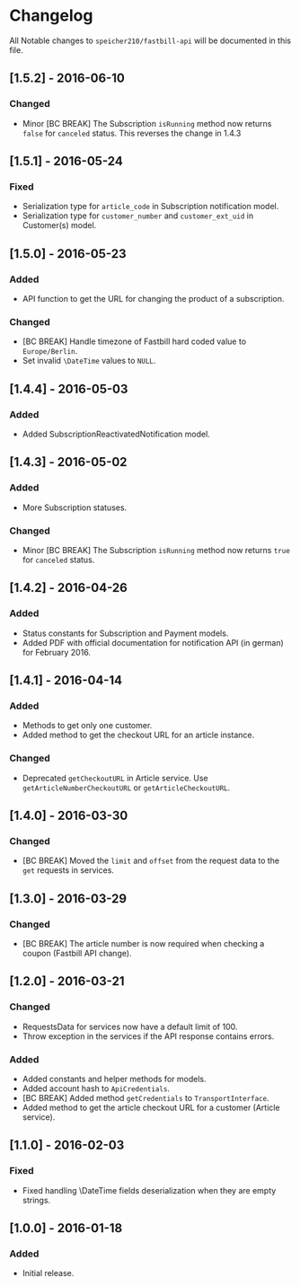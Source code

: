 # Changelog

All Notable changes to `speicher210/fastbill-api` will be documented in this file.

## [1.5.2] - 2016-06-10

### Changed
- Minor [BC BREAK] The Subscription `isRunning` method now returns `false` for `canceled` status. This reverses the change in 1.4.3

## [1.5.1] - 2016-05-24

### Fixed
- Serialization type for `article_code` in Subscription notification model.
- Serialization type for `customer_number` and `customer_ext_uid` in Customer(s) model.

## [1.5.0] - 2016-05-23

### Added
- API function to get the URL for changing the product of a subscription.

### Changed
- [BC BREAK] Handle timezone of Fastbill hard coded value to `Europe/Berlin`.
- Set invalid `\DateTime` values to `NULL`.

## [1.4.4] - 2016-05-03

### Added
- Added SubscriptionReactivatedNotification model.

## [1.4.3] - 2016-05-02

### Added 
- More Subscription statuses.

### Changed
- Minor [BC BREAK] The Subscription `isRunning` method now returns `true` for `canceled` status. 

## [1.4.2] - 2016-04-26

### Added
- Status constants for Subscription and Payment models.
- Added PDF with official documentation for notification API (in german) for February 2016.

## [1.4.1] - 2016-04-14

### Added
- Methods to get only one customer.
- Added method to get the checkout URL for an article instance.

### Changed
- Deprecated `getCheckoutURL` in Article service. Use `getArticleNumberCheckoutURL` or `getArticleCheckoutURL`.

## [1.4.0] - 2016-03-30

### Changed
- [BC BREAK] Moved the `limit` and `offset` from the request data to the `get` requests in services.

## [1.3.0] - 2016-03-29

### Changed
- [BC BREAK] The article number is now required when checking a coupon (Fastbill API change).

## [1.2.0] - 2016-03-21

### Changed
- RequestsData for services now have a default limit of 100.
- Throw exception in the services if the API response contains errors.

### Added
- Added constants and helper methods for models.
- Added account hash to `ApiCredentials`.
- [BC BREAK] Added method `getCredentials` to `TransportInterface`.
- Added method to get the article checkout URL for a customer (Article service).

## [1.1.0] - 2016-02-03

### Fixed
- Fixed handling \DateTime fields deserialization when they are empty strings.

## [1.0.0] - 2016-01-18

### Added
- Initial release.
